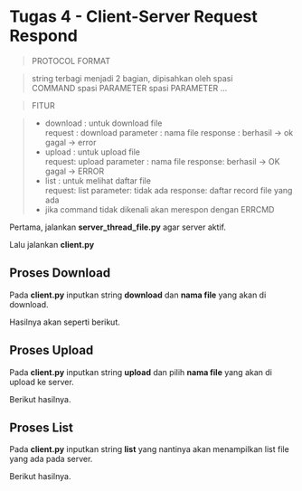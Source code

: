 # Tugas 4 - Client-Server Request Respond

> PROTOCOL FORMAT  
  
> string terbagi menjadi 2 bagian, dipisahkan oleh spasi  
 COMMAND spasi PARAMETER spasi PARAMETER ...  
  
> FITUR  
  
> - download : untuk download file  
 request : download parameter : nama file response : berhasil -> ok gagal -> error  
>- upload : untuk upload file  
 request: upload parameter : nama file response: berhasil -> OK gagal -> ERROR  
>- list : untuk melihat daftar file  
 request: list parameter: tidak ada response: daftar record file yang ada  
>- jika command tidak dikenali akan merespon dengan ERRCMD


Pertama, jalankan **server_thread_file.py** agar server aktif.

Lalu jalankan **client.py**

## Proses Download
Pada **client.py** inputkan string **download** dan **nama file** yang akan di download.

Hasilnya akan seperti berikut.

## Proses Upload
Pada **client.py** inputkan string **upload** dan pilih **nama file** yang akan di upload ke server.

Berikut hasilnya.

## Proses List
Pada **client.py** inputkan string **list** yang nantinya akan menampilkan list file yang ada pada server.

Berikut hasilnya.

